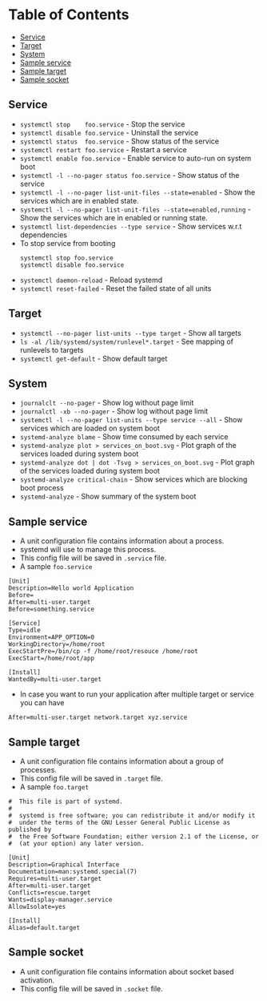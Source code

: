 # Table of Contents
- [Service](#service)
- [Target](#target)
- [System](#system)
- [Sample service](#sample_service)
- [Sample target](#sample_target)
- [Sample socket](#sample_socket)

<a name="service"></a>
## Service
- `systemctl stop    foo.service` - Stop the service
- `systemctl disable foo.service` - Uninstall the service
- `systemctl status  foo.service` - Show status of the service
- `systemctl restart foo.service` - Restart a service
- `systemctl enable foo.service` - Enable service to auto-run on system boot
- `systemctl -l --no-pager status foo.service` - Show status of the service
- `systemctl -l --no-pager list-unit-files --state=enabled` - Show the services which are in enabled state.
- `systemctl -l --no-pager list-unit-files --state=enabled,running` - Show the services which are in enabled or running state.
- `systemctl list-dependencies --type service` - Show services w.r.t dependencies
- To stop service from booting
	```
	systemctl stop foo.service
	systemctl disable foo.service
	```
- `systemctl daemon-reload` - Reload systemd
- `systemctl reset-failed` - Reset the failed state of all units

<a name="target"></a>
## Target
- `systemctl --no-pager list-units --type target` - Show all targets
- `ls -al /lib/systemd/system/runlevel*.target` - See mapping of runlevels to targets
- `systemctl get-default` - Show default target

<a name="system"></a>
## System
- `journalclt --no-pager` - Show log without page limit
- `journalctl -xb --no-pager` - Show log without page limit
- `systemctl -l --no-pager list-units --type service --all` - Show services which are loaded on system boot
- `systemd-analyze blame` - Show time consumed by each service
- `systemd-analyze plot > services_on_boot.svg` - Plot graph of the services loaded during system boot
- `systemd-analyze dot | dot -Tsvg > services_on_boot.svg` - Plot graph of the services loaded during system boot
- `systemd-analyze critical-chain` - Show services which are blocking boot process
- `systemd-analyze` - Show summary of the system boot

<a name="sample_service"></a>
## Sample service
- A unit configuration file contains information about a process.
- systemd will use to manage this process.
- This config file will be saved in `.service` file.
- A sample `foo.service`
```
[Unit]
Description=Hello world Application
Before=
After=multi-user.target
Before=something.service

[Service]
Type=idle
Environment=APP_OPTION=0
WorkingDirectory=/home/root
ExecStartPre=/bin/cp -f /home/root/resouce /home/root
ExecStart=/home/root/app

[Install]
WantedBy=multi-user.target
```
- In case you want to run your application after multiple target or service you can have

```
After=multi-user.target network.target xyz.service
```

<a name="sample_target"></a>
## Sample target
- A unit configuration file contains information about a group of processes.
- This config file will be saved in `.target` file.
- A sample `foo.target`
```
#  This file is part of systemd.
#
#  systemd is free software; you can redistribute it and/or modify it
#  under the terms of the GNU Lesser General Public License as published by
#  the Free Software Foundation; either version 2.1 of the License, or
#  (at your option) any later version.

[Unit]
Description=Graphical Interface
Documentation=man:systemd.special(7)
Requires=multi-user.target
After=multi-user.target
Conflicts=rescue.target
Wants=display-manager.service
AllowIsolate=yes

[Install]
Alias=default.target
```

<a name="sample_socket"></a>
## Sample socket
- A unit configuration file contains information about socket based activation. 
- This config file will be saved in `.socket` file.
